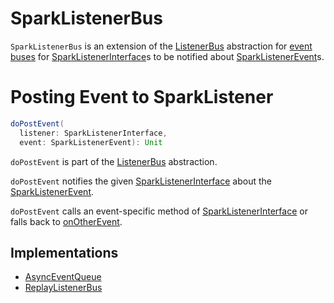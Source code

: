 # SparkListenerBus

`SparkListenerBus` is an extension of the [ListenerBus](ListenerBus.md) abstraction for [event buses](#implementations) for [SparkListenerInterface](SparkListenerInterface.md)s to be notified about [SparkListenerEvent](SparkListenerEvent.md)s.

# <span id="doPostEvent"> Posting Event to SparkListener

```scala
doPostEvent(
  listener: SparkListenerInterface,
  event: SparkListenerEvent): Unit
```

`doPostEvent` is part of the [ListenerBus](ListenerBus.md#doPostEvent) abstraction.

`doPostEvent` notifies the given [SparkListenerInterface](SparkListenerInterface.md) about the [SparkListenerEvent](SparkListenerEvent.md).

`doPostEvent` calls an event-specific method of [SparkListenerInterface](SparkListenerInterface.md) or falls back to [onOtherEvent](SparkListenerInterface.md#onOtherEvent).

## Implementations

* [AsyncEventQueue](AsyncEventQueue.md)
* [ReplayListenerBus](history-server/ReplayListenerBus.md)
